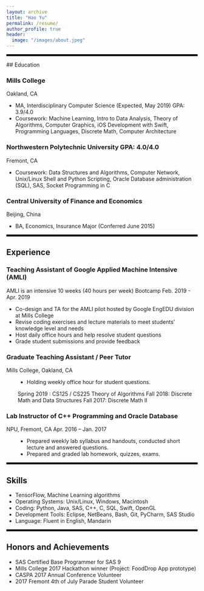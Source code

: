```yaml
---
layout: archive
title: "Hao Yu"
permalink: /resume/
author_profile: true
header:
  image: "/images/about.jpeg"
---
```


<hr style="border: 2px solid black;">
## Education

<div>
  <div>
    <h3>Mills College</h3>
    <span>Oakland, CA</span>
    <ul>
            <li>MA, Interdisciplinary Computer Science (Expected, May 2019) GPA: 3.9/4.0</li>
            <li>Coursework: Machine Learning, Intro to Data Analysis, Theory of Algorithms, Computer Graphics, iOS Development with Swift, Programming Languages, Discrete Math, Computer Architecture </li>
      </ul>
  </div>

  <div>
    <h3>Northwestern Polytechnic University GPA: 4.0/4.0</h3>
    <span>Fremont, CA</span>
    <ul>
            <li>Coursework: Data Structures and Algorithms, Computer Network, Unix/Linux Shell and Python Scripting, Oracle Database administration (SQL), SAS, Socket Programming in C</li>
      </ul>
  </div>

  <div>
    <h3>Central University of Finance and Economics</h3>
    <span>Beijing, China</span>
    <ul>
          <li>BA, Economics, Insurance Major (Conferred June 2015)</li>
    </ul>
  </div>
</div>

<hr style="border: 2px solid black;">

## Experience
<div>
  <div>
    <h3>Teaching Assistant of Google Applied Machine Intensive (AMLI)</h3>
    <span>AMLI is an intensive 10 weeks (40 hours per week) Bootcamp</span>
    <span>Feb. 2019 - Apr. 2019</span>
    <ul>
          <li>Co-design and TA for the AMLI pilot hosted by Google EngEDU division at Mills College</li>
          <li>Revise coding exercises and lecture materials to meet students’ knowledge level and needs</li>
          <li>Host daily office hours and help resolve student questions</li>
          <li>Grade student submissions and provide feedback</li>
    </ul>
  </div>

  <div>
    <h3>Graduate Teaching Assistant / Peer Tutor</h3>
    <span>Mills College, Oakland, CA</span>
    <div id="inner">
      <ul>
          <li>Holding weekly office hour for student questions.</li>            
      </ul>
      <span>Spring 2019 : CS125 / CS225 Theory of Algorithms</span>
      <span>Fall 2018: Discrete Math and Data Structures</span>
      <span>Fall 2017: Discrete Math II</span>  
    </div>

  <div>
    <h3>Lab Instructor of C++ Programming and Oracle Database</h3>
    <span>NPU, Fremont, CA</span>
    <span>Apr. 2016 – Jan. 2017</span>
    <div id="inner">
      <ul>
        <li>Prepared weekly lab syllabus and handouts, conducted short lecture and answered questions.</li>  
        <li>Prepared and graded lab homework, quizzes, exams.</li>          
      </ul>
    </div>
  </div>
</div>

<hr style="border: 2px solid black;">

## Skills

<div>
  <ul>
    <li>TensorFlow, Machine Learning algorithms</li>
    <li>Operating Systems: Unix/Linux, Windows, Macintosh</li>
    <li>Coding: Python, Java, SAS, C++, C, SQL, Swift, OpenGL</li>
    <li>Development Tools: Eclipse, NetBeans, Bash, Git, PyCharm, SAS Studio</li>
    <li>Language: Fluent in English, Mandarin</li>
  </ul>
</div>

<hr style="border: 2px solid black;">

## Honors and Achievements
<div>
 <ul>
  <li>SAS Certified Base Programmer for SAS 9</li>
  <li>Mills College 2017 Hackathon winner (Project: FoodDrop App prototype)</li>
  <li>CASPA 2017 Annual Conference Volunteer</li>
  <li>2017 Fremont 4th of July Parade Student Volunteer</li>
 </ul>
</div>


<style>
       #inner {
            margin-left:30px;
        }
</style>
